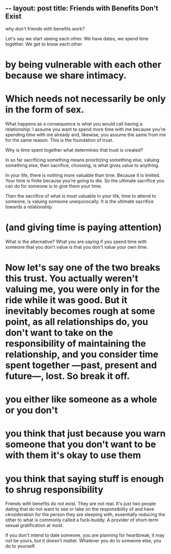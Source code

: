 --
layout: post
title: Friends with Benefits Don't Exist
--


why don't friends with benefits work?

Let's say we start seeing each other. We have dates, we spend time together. We get to know each other
# by being vulnerable with each other because we share intimacy.
# Which needs not necessarily be only in the form of sex.

What happens as a consequence is what you would call having a relationship: I assume you want to spend more time with me because you're spending time with me already and, likewise, you assume the same from me for the same reason. This is the foundation of trust.

Why is time spent together what determines that trust is created?

In so far sacrificing something means prioritizing something else, valuing something else; then sacrifice, choosing, is what gives value to anything.

In your life, there is nothing more valuable than time. Because it is limited. Your time is finite because you're going to die. So the ultimate sacrifice you can do for someone is to give them your time.

Then the sacrifice of what is most valuable in your life, time to attend to someone, is valuing someone unequivocally. It is the ultimate sacrifice towards a relationship.

# (and giving time is paying attention)

What is the alternative? What you are saying if you spend time with someone that you don't value is that you don't value your own time.

# Now let's say one of the two breaks this trust. You actually weren't valuing me, you were only in for the ride while it was good. But it inevitably becomes rough at some point, as all relationships do,  you don't want to take on the responsibility of maintaining the relationship, and you consider time spent together —past, present and future—, lost. So break it off.

# you either like someone as a whole or you don't

# you think that just because you warn someone that you don't want to be with them it's okay to use them

# you think that saying stuff is enough to shrug responsibility



Friends with benefits do not exist. They are not real. It's just two people dating that do not want to see or take on the responsibility of and have cknsideration for the person they are sleeping with, essentially reducing the other to what is commonly called a fuck-buddy. A provider of short-term sexual gratification at most.

If you don't intend to date someone, you are planning for heartbreak; it may not be yours, but it doesn't matter. Whatever you do to someone else, you do to yourself.


